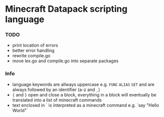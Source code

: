 # Minecraft Datapack scripting language
### TODO
- print location of errors
- better error handling
- rewrite compile.go
- move lex.go and compile.go into separate packages


### Info
- language keywords are allways uppercase e.g. `FUNC` `ALIAS` `SET` and are always followed by an identifier (a-z and `_`)
- `{` and `}` open and close a block, everything in a block will eventually be translated into a list of minecraft commands
- text enclosed in \` is interpreted as a minecraft command e.g. \`say "Hello World"\`